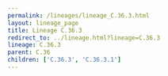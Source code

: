 ```yaml
---
permalink: /lineages/lineage_C.36.3.html
layout: lineage_page
title: Lineage C.36.3
redirect_to: ../lineage.html?lineage=C.36.3
lineage: C.36.3
parent: C.36
children: ['C.36.3', 'C.36.3.1']
---
```

